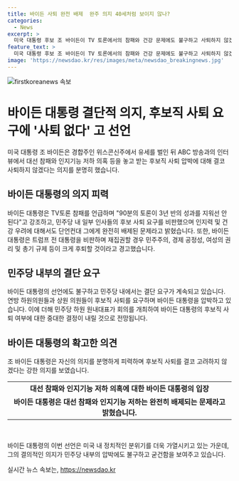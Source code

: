 ```yaml
---
title: 바이든 사퇴 완전 배제  완주 의지 40세처럼 보이지 않나?
categories:
  - News
excerpt: >
  미국 대통령 후보 조 바이든이 TV 토론에서의 참패와 건강 문제에도 불구하고 사퇴하지 않겠다는 결심을 밝혔다. 민주당 내에서는 사퇴를 요구하는 목소리가 확산되고 있지만, 바이든은 후보직을 절대 내려놓지 않겠다는 의지를 강조했다. 또한 트럼프 전 대통령을 비판하며 자신을 최고의 후보로 주장하는 등 대선 준비에 적극적으로 나섰다. 이에 대한 논란은 여전히 계속되고 있으며, 바이든의 결정은 민주당 내에서의 논란을 더 키울 전망이다.
feature_text: >
  미국 대통령 후보 조 바이든이 TV 토론에서의 참패와 건강 문제에도 불구하고 사퇴하지 않겠다는 결심을 밝혔다. 민주당 내에서는 사퇴를 요구하는 목소리가 확산되고 있지만, 바이든은 후보직을 절대 내려놓지 않겠다는 의지를 강조했다. 또한 트럼프 전 대통령을 비판하며 자신을 최고의 후보로 주장하는 등 대선 준비에 적극적으로 나섰다. 이에 대한 논란은 여전히 계속되고 있으며, 바이든의 결정은 민주당 내에서의 논란을 더 키울 전망이다.
image: 'https://newsdao.kr/res/images/meta/newsdao_breakingnews.jpg'
---
```


<p><img src="https://newsdao.kr/res/images/meta/newsdao_breakingnews.jpg" alt="firstkoreanews 속보" /></p>

<h1 data-ke-size="size26">바이든 대통령 결단적 의지, 후보직 사퇴 요구에 '사퇴 없다' 고 선언</h1>

<p data-ke-size="size16">미국 대통령 조 바이든은 경합주인 위스콘신주에서 유세를 벌인 뒤 ABC 방송과의 인터뷰에서 대선 참패와 인지기능 저하 의혹 등을 놓고 받는 후보직 사퇴 압박에 대해 결코 사퇴하지 않겠다는 의지를 분명히 했습니다.</p>

<h2 data-ke-size="size24">바이든 대통령의 의지 피력</h2>

<p data-ke-size="size16">바이든 대통령은 TV토론 참패를 언급하며 "90분의 토론이 3년 반의 성과를 지워선 안된다"고 강조하고, 민주당 내 일부 인사들의 후보 사퇴 요구를 비판했으며 인지력 및 건강 우려에 대해서도 단언컨대 그에게 완전히 배제된 문제라고 밝혔습니다. 또한, 바이든 대통령은 트럼프 전 대통령을 비판하며 재집권할 경우 민주주의, 경제 공정성, 여성의 권리 및 총기 규제 등이 크게 후퇴할 것이라고 경고했습니다.</p>

<h2 data-ke-size="size24">민주당 내부의 결단 요구</h2>

<p data-ke-size="size16">바이든 대통령의 선언에도 불구하고 민주당 내에서는 결단 요구가 계속되고 있습니다. 연방 하원의원들과 상원 의원들이 후보직 사퇴를 요구하며 바이든 대통령을 압박하고 있습니다. 이에 더해 민주당 하원 원내대표가 회의를 개최하여 바이든 대통령의 후보직 사퇴 여부에 대한 중대한 결정이 내릴 것으로 전망됩니다.</p>

<h2 data-ke-size="size24">바이든 대통령의 확고한 의견</h2>

<p data-ke-size="size16">조 바이든 대통령은 자신의 의지를 분명하게 피력하며 후보직 사퇴를 결코 고려하지 않겠다는 강한 의지를 보였습니다.</p>

<table>
  <tr>
    <td style="text-align: center; height: 17px;"><b>대선 참패와 인지기능 저하 의혹에 대한 바이든 대통령의 입장</b></td>
  </tr>
  <tr>
    <td style="text-align: center; height: 17px;"><strong>바이든 대통령은 대선 참패와 인지기능 저하는 완전히 배제되는 문제라고 밝혔습니다.</strong></td>
  </tr>
</table>

<p data-ke-size="size16">&nbsp;</p>

<p data-ke-size="size16">바이든 대통령의 이번 선언은 미국 내 정치적인 분위기를 더욱 가열시키고 있는 가운데, 그의 결의적인 의지가 민주당 내부의 압박에도 불구하고 굳건함을 보여주고 있습니다.</p>
실시간 뉴스 속보는, <a href="https://newsdao.kr" rel="dofollow">https://newsdao.kr</a>


